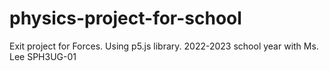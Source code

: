 # physics-project-for-school
Exit project for Forces. Using p5.js library. 2022-2023 school year with Ms. Lee SPH3UG-01
